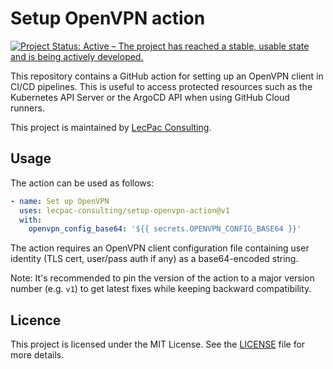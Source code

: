 # Setup OpenVPN action

[![Project Status: Active – The project has reached a stable, usable state and is being actively developed.](https://www.repostatus.org/badges/latest/active.svg)](https://www.repostatus.org/#active)

This repository contains a GitHub action for setting up an OpenVPN client in CI/CD pipelines.
This is useful to access protected resources such as the Kubernetes API Server or the ArgoCD API when using GitHub Cloud runners.

This project is maintained by [LecPac Consulting](https://lecpac-consulting.com/).


## Usage

The action can be used as follows:

```yaml
- name: Set up OpenVPN
  uses: lecpac-consulting/setup-openvpn-action@v1
  with:
    openvpn_config_base64: '${{ secrets.OPENVPN_CONFIG_BASE64 }}'
```

The action requires an OpenVPN client configuration file containing user identity (TLS cert, user/pass auth if any) as a base64-encoded string.

Note: It's recommended to pin the version of the action to a major version number (e.g. `v1`) to get latest fixes while keeping backward compatibility.

## Licence

This project is licensed under the MIT License. See the [LICENSE](LICENSE) file for more details.
